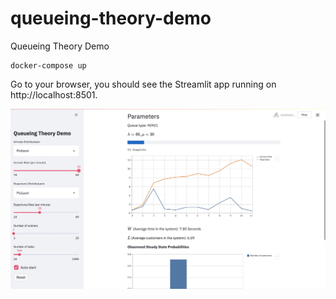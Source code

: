 # queueing-theory-demo
Queueing Theory Demo

```
docker-compose up
```

Go to your browser, you should see the Streamlit app running on http://localhost:8501.

![alt text](https://github.com/YogevKr/queueing-theory-demo/blob/421884d841fe5a49c6c9bd5c8f215d34f8c9a6d9/Preview.jpg?raw=true)

